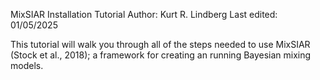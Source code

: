 MixSIAR Installation Tutorial
Author: Kurt R. Lindberg
Last edited: 01/05/2025

This tutorial will walk you through all of the steps needed to use MixSIAR (Stock et al., 2018); a framework for
creating an running Bayesian mixing models.
